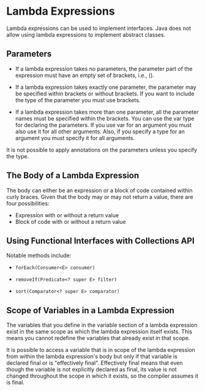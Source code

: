 # Lambda Expressions

Lambda expressions can be used to implement interfaces. Java does not allow using lambda expressions to implement abstract classes.

## Parameters

- If a lambda expression takes no parameters, the parameter part of the expression must have an empty set of brackets, i.e., ().

- If a lambda expression takes exactly one parameter, the parameter may be specified within brackets or without brackets. If you want to include the type of the parameter you must use brackets.

- If a lambda expression takes more than one parameter, all the parameter names must be specified within the brackets. You can use the var type for declaring the parameters. If you use var for an argument you must also use it for all other arguments. Also, if you specify a type for an argument you must specify it for all arguments.

It is not possible to apply annotations on the parameters unless you specify the type.

## The Body of a Lambda Expression

The body can either be an expression or a block of code contained within curly braces. Given that the body may or may not return a value, there are four possibilities:

- Expression with or without a return value
- Block of code with or without a return value

## Using Functional Interfaces with Collections API

Notable methods include:

- `forEach(Consumer<E> consumer)`

- `removeIf(Predicate<? super E> filter)`

- `sort(Comparator<? super E> comparator)`

## Scope of Variables in a Lambda Expression

The variables that you define in the variable section of a lambda expression exist in the same scope as which the lambda expression itself exists. This means you cannot redefine the variables that already exist in that scope.

It is possible to access a variable that is in scope of the lambda expression from within the lambda expression's body but only if that variable is declared final or is "effectively final". Effectively final means that even though the variable is not explicitly declared as final, its value is not changed throughout the scope in which it exists, so the compiler assumes it is final.